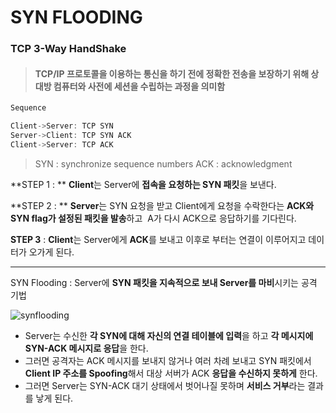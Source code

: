 # SYN FLOODING

### TCP 3-Way HandShake

> #### TCP/IP 프로토콜을 이용하는 통신을 하기 전에 정확한 전송을 보장하기 위해 상대방 컴퓨터와 사전에 세션을 수립하는 과정을 의미함

```C
Sequence

Client->Server: TCP SYN
Server->Client: TCP SYN ACK
Client->Server: TCP ACK
```

> SYN : synchronize sequence numbers
> ACK : acknowledgment

**STEP 1 : ** **Client**는 Server에 **접속을 요청하는 SYN 패킷**을 보낸다.

**STEP 2 : ** **Server**는 SYN 요청을 받고 Client에게 요청을 수락한다는 **ACK와 SYN flag가 설정된 패킷을 발송**하고 
​			A가 다시 ACK으로 응답하기를 기다린다.

​**STEP 3** : **Client**는 Server에게 **ACK**를 보내고 이후로 부터는 연결이 이루어지고 데이터가 오가게 된다.

------

SYN Flooding : Server에 **SYN 패킷을 지속적으로 보내 Server를 마비**시키는 공격 기법

![synflooding](C:\Users\insec\Desktop\BOB\images\synflooding.png)

- Server는 수신한 **각 SYN에 대해 자신의 연결 테이블에 입력**을 하고 **각 메시지에 SYN-ACK 메시지로 응답**을 한다. 
- 그러면 공격자는 ACK 메시지를 보내지 않거나 여러 차례 보내고 SYN 패킷에서 **Client IP 주소를 Spoofing**해서 대상 서버가 ACK **응답을 수신하지 못하게** 한다. 
- 그러면 Server는 SYN-ACK 대기 상태에서 벗어나질 못하며 **서비스 거부**라는 결과를 낳게 된다.